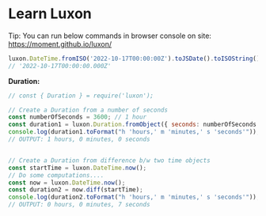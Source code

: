 # Learn Luxon

Tip: You can run below commands in browser console on site: https://moment.github.io/luxon/

```javascript
luxon.DateTime.fromISO('2022-10-17T00:00:00Z').toJSDate().toISOString()
// '2022-10-17T00:00:00.000Z'
```

**Duration:**

```js
// const { Duration } = require('luxon');

// Create a Duration from a number of seconds
const numberOfSeconds = 3600; // 1 hour
const duration1 = luxon.Duration.fromObject({ seconds: numberOfSeconds });
console.log(duration1.toFormat("h 'hours,' m 'minutes,' s 'seconds'"));
// OUTPUT: 1 hours, 0 minutes, 0 seconds


// Create a Duration from difference b/w two time objects
const startTime = luxon.DateTime.now();
// Do some computations....
const now = luxon.DateTime.now();
const duration2 = now.diff(startTime);
console.log(duration2.toFormat("h 'hours,' m 'minutes,' s 'seconds'"));
// OUTPUT: 0 hours, 0 minutes, 7 seconds
```
